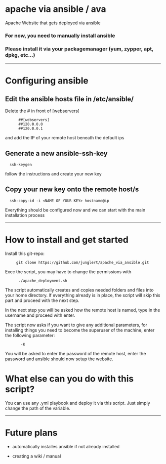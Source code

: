 # apache via ansible / ava
Apache Website that gets deployed via ansible
### For now, you need to manually install ansible
### Please install it via your packagemanager (yum, zypper, apt, dpkg, etc...)
***
# Configuring ansible
  
  ## Edit the ansible hosts file in /etc/ansible/
  
  Delete the # in front of [webservers]
  
          ##[webservers]
          ##120.0.0.0
          ##120.0.0.1
          
  and add the IP of your remote host beneath the default ips
  
  ## Generate a new ansible-ssh-key
  
      ssh-keygen
      
  follow the instructions and create your new key
  
  ## Copy your new key onto the remote host/s
  
      ssh-copy-id -i <NAME OF YOUR KEY> hostname@ip
      
  Everything should be configured now and we can start with the main installation process
***
# How to install and get started
  
  Install this git-repo:
  
         git clone https://github.com/junglert/apache_via_ansible.git

    
  Exec the script, you may have to change the permissions with 
              
          ./apache_deployment.sh         
    
  The script automatically creates and copies needed folders and files into your home directory.
  If everything already is in place, the script will skip this part and proceed with the next step.
  
  In the next step you will be asked how the remote host is named, type in the username and proceed with enter.
  
  The script now asks if you want to give any additional parameters, for installing things you need to become the superuser of the machine, enter the following parameter:
  
           -K
  
  You will be asked to enter the password of the remote host, enter the password and ansible should now setup the website.
  
# What else can you do with this script?

  You can use any .yml playbook and deploy it via this script.
  Just simply change the path of the variable.
  
***    
# Future plans
   
   - automatically installes ansible if not already installed
     
   - creating a wiki / manual 
    

